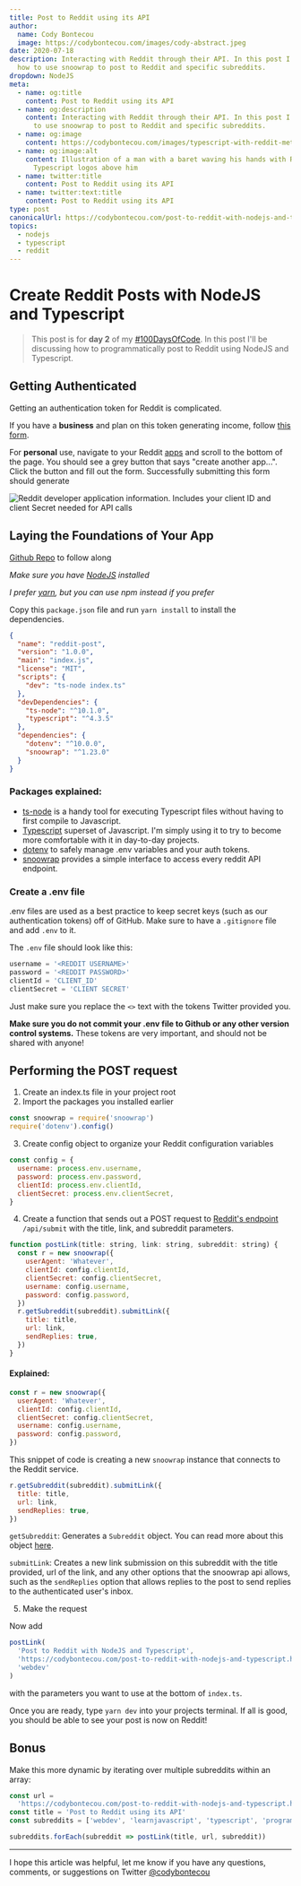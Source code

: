 ```yaml
---
title: Post to Reddit using its API
author:
  name: Cody Bontecou
  image: https://codybontecou.com/images/cody-abstract.jpeg
date: 2020-07-18
description: Interacting with Reddit through their API. In this post I discuss
  how to use snoowrap to post to Reddit and specific subreddits.
dropdown: NodeJS
meta:
  - name: og:title
    content: Post to Reddit using its API
  - name: og:description
    content: Interacting with Reddit through their API. In this post I discuss how
      to use snoowrap to post to Reddit and specific subreddits.
  - name: og:image
    content: https://codybontecou.com/images/typescript-with-reddit-meta.png
  - name: og:image:alt
    content: Illustration of a man with a baret waving his hands with Reddit and
      Typescript logos above him
  - name: twitter:title
    content: Post to Reddit using its API
  - name: twitter:text:title
    content: Post to Reddit using its API
type: post
canonicalUrl: https://codybontecou.com/post-to-reddit-with-nodejs-and-typescript
topics:
  - nodejs
  - typescript
  - reddit
---
```


# Create Reddit Posts with NodeJS and Typescript

> This post is for **day 2** of my [#100DaysOfCode](https://twitter.com/hashtag/100DaysOfCode?src=hashtag_click). In this post I'll be discussing how to programmatically post to Reddit using NodeJS and Typescript.

## Getting Authenticated

Getting an authentication token for Reddit is complicated.

If you have a **business** and plan on this token generating income, follow [this form](https://docs.google.com/forms/d/e/1FAIpQLSezNdDNK1-P8mspSbmtC2r86Ee9ZRbC66u929cG2GX0T9UMyw/viewform).

For **personal** use, navigate to your Reddit [apps](https://www.reddit.com/prefs/apps) and scroll to the bottom of the page. You should see a grey button that says "create another app...". Click the button and fill out the form. Successfully submitting this form should generate

![Reddit developer application information. Includes your client ID and client Secret needed for API calls](https://codybontecou.com/images/reddit-developer-app-info.png)

## Laying the Foundations of Your App

[Github Repo](https://github.com/CodyBontecou/post-to-reddit-with-typescript) to follow along

_Make sure you have [NodeJS](https://nodejs.org/en/) installed_

_I prefer [yarn](https://yarnpkg.com/), but you can use npm instead if you prefer_

Copy this `package.json` file and run `yarn install` to install the dependencies.

```json
{
  "name": "reddit-post",
  "version": "1.0.0",
  "main": "index.js",
  "license": "MIT",
  "scripts": {
    "dev": "ts-node index.ts"
  },
  "devDependencies": {
    "ts-node": "^10.1.0",
    "typescript": "^4.3.5"
  },
  "dependencies": {
    "dotenv": "^10.0.0",
    "snoowrap": "^1.23.0"
  }
}
```

### Packages explained:

- [ts-node](https://github.com/TypeStrong/ts-node) is a handy tool for executing Typescript files without having to first compile to Javascript.
- [Typescript](https://www.typescriptlang.org/) superset of Javascript. I'm simply using it to try to become more comfortable with it in day-to-day projects.
- [dotenv](https://github.com/motdotla/dotenv#readme) to safely manage .env variables and your auth tokens.
- [snoowrap](https://github.com/not-an-aardvark/snoowrap) provides a simple interface to access every reddit API endpoint.

### Create a .env file

.env files are used as a best practice to keep secret keys (such as our authentication tokens) off of GitHub. Make sure to have a `.gitignore` file and add `.env` to it.

The `.env` file should look like this:

```js
username = '<REDDIT USERNAME>'
password = '<REDDIT PASSWORD>'
clientId = 'CLIENT_ID'
clientSecret = 'CLIENT SECRET'
```

Just make sure you replace the `<>` text with the tokens Twitter provided you.

**Make sure you do not commit your .env file to Github or any other version control systems.** These tokens are very important, and should not be shared with anyone!

## Performing the POST request

1. Create an index.ts file in your project root
2. Import the packages you installed earlier

```js
const snoowrap = require('snoowrap')
require('dotenv').config()
```

3. Create config object to organize your Reddit configuration variables

```js
const config = {
  username: process.env.username,
  password: process.env.password,
  clientId: process.env.clientId,
  clientSecret: process.env.clientSecret,
}
```

4. Create a function that sends out a POST request to [Reddit's endpoint](https://www.reddit.com/dev/api#POST_api_submit) `/api/submit` with the title, link, and subreddit parameters.

```js
function postLink(title: string, link: string, subreddit: string) {
  const r = new snoowrap({
    userAgent: 'Whatever',
    clientId: config.clientId,
    clientSecret: config.clientSecret,
    username: config.username,
    password: config.password,
  })
  r.getSubreddit(subreddit).submitLink({
    title: title,
    url: link,
    sendReplies: true,
  })
}
```

#### Explained:

```js
const r = new snoowrap({
  userAgent: 'Whatever',
  clientId: config.clientId,
  clientSecret: config.clientSecret,
  username: config.username,
  password: config.password,
})
```

This snippet of code is creating a new `snoowrap` instance that connects to the Reddit service.

```js
r.getSubreddit(subreddit).submitLink({
  title: title,
  url: link,
  sendReplies: true,
})
```

`getSubreddit`: Generates a `Subreddit` object. You can read more about this object [here](https://not-an-aardvark.github.io/snoowrap/Subreddit.html).

`submitLink`: Creates a new link submission on this subreddit with the title provided, url of the link, and any other options that the snoowrap api allows, such as the `sendReplies` option that allows replies to the post to send replies to the authenticated user's inbox.

5. Make the request

Now add

```js
postLink(
  'Post to Reddit with NodeJS and Typescript',
  'https://codybontecou.com/post-to-reddit-with-nodejs-and-typescript.html',
  'webdev'
)
```

with the parameters you want to use at the bottom of `index.ts`.

Once you are ready, type `yarn dev` into your projects terminal. If all is good, you should be able to see your post is now on Reddit!

## Bonus

Make this more dynamic by iterating over multiple subreddits within an array:

```js
const url =
  'https://codybontecou.com/post-to-reddit-with-nodejs-and-typescript.html'
const title = 'Post to Reddit using its API'
const subreddits = ['webdev', 'learnjavascript', 'typescript', 'programming']

subreddits.forEach(subreddit => postLink(title, url, subreddit))
```

---

I hope this article was helpful, let me know if you have any questions, comments, or suggestions on Twitter [@codybontecou](https://twitter.com/CodyBontecou)
